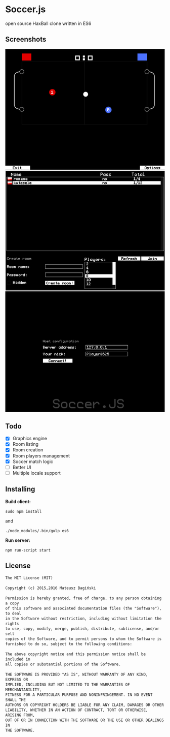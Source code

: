 Soccer.js
==============
open source HaxBall clone written in ES6

## Screenshots
![Room](/screenshots/1.png?raw=true "Room")
![List](/screenshots/2.png?raw=true "Room list")
![Connect](/screenshots/3.png?raw=true "Room connection")

## Todo

- [x] Graphics engine
- [x] Room listing
- [x] Room creation
- [x] Room players management
- [x] Soccer match logic 
- [ ] Better UI
- [ ] Multiple locale support

## Installing
**Build client:**
```
sudo npm install
```
and
```
./node_modules/.bin/gulp es6
```
**Run server:**
```
npm run-script start
```

## License
```
The MIT License (MIT)

Copyright (c) 2015,2016 Mateusz Bagiński

Permission is hereby granted, free of charge, to any person obtaining a copy
of this software and associated documentation files (the "Software"), to deal
in the Software without restriction, including without limitation the rights
to use, copy, modify, merge, publish, distribute, sublicense, and/or sell
copies of the Software, and to permit persons to whom the Software is
furnished to do so, subject to the following conditions:

The above copyright notice and this permission notice shall be included in
all copies or substantial portions of the Software.

THE SOFTWARE IS PROVIDED "AS IS", WITHOUT WARRANTY OF ANY KIND, EXPRESS OR
IMPLIED, INCLUDING BUT NOT LIMITED TO THE WARRANTIES OF MERCHANTABILITY,
FITNESS FOR A PARTICULAR PURPOSE AND NONINFRINGEMENT. IN NO EVENT SHALL THE
AUTHORS OR COPYRIGHT HOLDERS BE LIABLE FOR ANY CLAIM, DAMAGES OR OTHER
LIABILITY, WHETHER IN AN ACTION OF CONTRACT, TORT OR OTHERWISE, ARISING FROM,
OUT OF OR IN CONNECTION WITH THE SOFTWARE OR THE USE OR OTHER DEALINGS IN
THE SOFTWARE.
```

